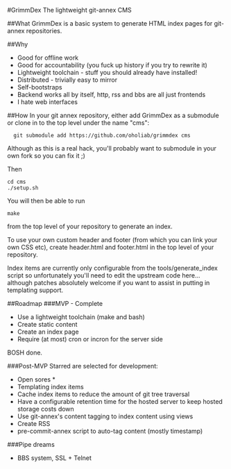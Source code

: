 #GrimmDex
The lightweight git-annex CMS

##What
GrimmDex is a basic system to generate HTML index pages for git-annex
repositories.

##Why
- Good for offline work
- Good for accountability (you fuck up history if you try to rewrite it)
- Lightweight toolchain - stuff you should already have installed!
- Distributed - trivially easy to mirror
- Self-bootstraps
- Backend works all by itself, http, rss and bbs are all just frontends
- I hate web interfaces

##How
In your git annex repository, either add GrimmDex as a submodule or clone in to
the top level under the name "cms":

      git submodule add https://github.com/oholiab/grimmdex cms

Although as this is a real hack, you'll probably want to submodule in your own
fork so you can fix it ;)

Then

    cd cms
    ./setup.sh

You will then be able to run

    make

from the top level of your repository to generate an index.

To use your own custom header and footer (from which you can link your own CSS
etc), create header.html and footer.html in the top level of your repository.

Index items are currently only configurable from the tools/generate_index script
so unfortunately you'll need to edit the upstream code here... although patches
absolutely welcome if you want to assist in putting in templating support.

##Roadmap
###MVP - Complete
- Use a lightweight toolchain (make and bash)
- Create static content
- Create an index page
- Require (at most) cron or incron for the server side

BOSH done.

###Post-MVP
Starred are selected for development:
- Open sores *
- Templating index items
- Cache index items to reduce the amount of git tree traversal
- Have a configurable retention time for the hosted server to keep hosted
  storage costs down
- Use git-annex's content tagging to index content using views
- Create RSS
- pre-commit-annex script to auto-tag content (mostly timestamp)

###Pipe dreams
- BBS system, SSL + Telnet

